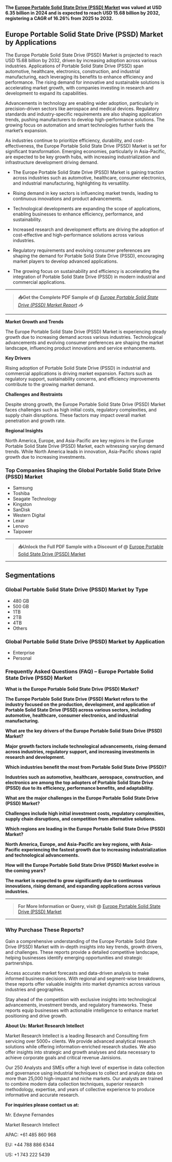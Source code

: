 <p><strong>The <a href="https://www.marketresearchintellect.com/download-sample/?rid=1070818&amp;utm_source=Pulse-April-Europe&amp;utm_medium=852">Europe Portable Solid State Drive (PSSD) Market</a> was valued at USD 6.35 billion in 2024 and is expected to reach USD 15.68 billion by 2032, registering a CAGR of 16.26% from 2025 to 2032.</strong></p><h2>Europe Portable Solid State Drive (PSSD) Market by Applications&nbsp;</h2><p><p>The Europe Portable Solid State Drive (PSSD) Market is projected to reach USD 15.68 billion by 2032, driven by increasing adoption across various industries. Applications of Portable Solid State Drive (PSSD) span automotive, healthcare, electronics, construction, and industrial manufacturing, each leveraging its benefits to enhance efficiency and performance. The rising demand for innovative and sustainable solutions is accelerating market growth, with companies investing in research and development to expand its capabilities.</p><p>Advancements in technology are enabling wider adoption, particularly in precision-driven sectors like aerospace and medical devices. Regulatory standards and industry-specific requirements are also shaping application trends, pushing manufacturers to develop high-performance solutions. The growing focus on automation and smart technologies further fuels the market&rsquo;s expansion.</p><p>As industries continue to prioritize efficiency, durability, and cost-effectiveness, the Europe Portable Solid State Drive (PSSD) Market is set for significant transformation. Emerging economies, particularly in Asia-Pacific, are expected to be key growth hubs, with increasing industrialization and infrastructure development driving demand.</p></p><ul><li><p>The Europe Portable Solid State Drive (PSSD) Market is gaining traction across industries such as automotive, healthcare, consumer electronics, and industrial manufacturing, highlighting its versatility.</p></li><li><p>Rising demand in key sectors is influencing market trends, leading to continuous innovations and product advancements.</p></li><li><p>Technological developments are expanding the scope of applications, enabling businesses to enhance efficiency, performance, and sustainability.</p></li><li><p>Increased research and development efforts are driving the adoption of cost-effective and high-performance solutions across various industries.</p></li><li><p>Regulatory requirements and evolving consumer preferences are shaping the demand for Portable Solid State Drive (PSSD), encouraging market players to develop advanced applications.</p></li><li><p>The growing focus on sustainability and efficiency is accelerating the integration of Portable Solid State Drive (PSSD) in modern industrial and commercial applications.</p></li></ul><hr /><blockquote><p><strong><span class="font-[700]">📥Get the Complete PDF Sample of @ </span></strong><em><span class="font-[700]"><a href="https://www.marketresearchintellect.com/download-sample/?rid=1070818&amp;utm_source=Pulse-April-Europe&amp;utm_medium=852" target="_blank" data-tracking-control-name="article-ssr-frontend-pulse_little-text-block" data-tracking-will-navigate="" data-test-link="">Europe Portable Solid State Drive (PSSD) Market Report</a>&nbsp;📥</span></em></p></blockquote><hr /><p class="" data-start="77" data-end="360"><strong data-start="77" data-end="105">Market Growth and Trends</strong></p><p class="" data-start="77" data-end="360">The Europe Portable Solid State Drive (PSSD) Market is experiencing steady growth due to increasing demand across various industries. Technological advancements and evolving consumer preferences are shaping the market landscape, influencing product innovations and service enhancements.</p><p class="" data-start="362" data-end="606"><strong data-start="362" data-end="377">Key Drivers</strong></p><p class="" data-start="362" data-end="606">Rising adoption of Portable Solid State Drive (PSSD) in industrial and commercial applications is driving market expansion. Factors such as regulatory support, sustainability concerns, and efficiency improvements contribute to the growing market demand.</p><p class="" data-start="608" data-end="849"><strong data-start="608" data-end="637">Challenges and Restraints</strong></p><p class="" data-start="608" data-end="849">Despite strong growth, the Europe Portable Solid State Drive (PSSD) Market faces challenges such as high initial costs, regulatory complexities, and supply chain disruptions. These factors may impact overall market penetration and growth rate.</p><p class="" data-start="851" data-end="1095"><strong data-start="851" data-end="872">Regional Insights</strong></p><p class="" data-start="851" data-end="1095">North America, Europe, and Asia-Pacific are key regions in the Europe Portable Solid State Drive (PSSD) Market, each witnessing varying demand trends. While North America leads in innovation, Asia-Pacific shows rapid growth due to increasing investments.</p><p><h3>Top Companies Shaping the Global Portable Solid State Drive (PSSD) Market </h3><ul><li>Samsung</li><li>Toshiba</li><li>Seagate Technology</li><li>Kingston</li><li>SanDisk</li><li>Western Digital</li><li>Lexar</li><li>Lenovo</li><li>Taipower</li></ul></p><hr /><blockquote><p><strong>📥Unlock the Full PDF Sample with a Discount of @</strong> <a href="https://www.marketresearchintellect.com/ask-for-discount/?rid=1070818&amp;utm_source=Pulse-April-Europe&amp;utm_medium=852">Europe Portable Solid State Drive (PSSD) Market</a></p></blockquote><hr /><p><h2>Segmentations</h2><h3>Global Portable Solid State Drive (PSSD) Market by Type</h3><ul><li>480 GB</li><li>500 GB</li><li>1TB</li><li>2TB</li><li>4TB</li><li>Others</li></ul><h3>Global Portable Solid State Drive (PSSD) Market by Application</h3><ul><li>Enterprise</li><li>Personal</li></ul></p><h3><strong>Frequently Asked Questions (FAQ) &ndash; Europe Portable Solid State Drive (PSSD) Market</strong></h3><p><strong>What is the Europe Portable Solid State Drive (PSSD) Market?</strong></p><p><strong>The Europe Portable Solid State Drive (PSSD) Market refers to the industry focused on the production, development, and application of Portable Solid State Drive (PSSD) across various sectors, including automotive, healthcare, consumer electronics, and industrial manufacturing.</strong></p><p><strong>What are the key drivers of the Europe Portable Solid State Drive (PSSD) Market?</strong></p><p><strong>Major growth factors include technological advancements, rising demand across industries, regulatory support, and increasing investments in research and development.</strong></p><p><strong>Which industries benefit the most from Portable Solid State Drive (PSSD)?</strong></p><p><strong>Industries such as automotive, healthcare, aerospace, construction, and electronics are among the top adopters of Portable Solid State Drive (PSSD) due to its efficiency, performance benefits, and adaptability.</strong></p><p><strong>What are the major challenges in the Europe Portable Solid State Drive (PSSD) Market?</strong></p><p><strong>Challenges include high initial investment costs, regulatory complexities, supply chain disruptions, and competition from alternative solutions.</strong></p><p><strong>Which regions are leading in the Europe Portable Solid State Drive (PSSD) Market?</strong></p><p><strong>North America, Europe, and Asia-Pacific are key regions, with Asia-Pacific experiencing the fastest growth due to increasing industrialization and technological advancements.</strong></p><p><strong>How will the Europe Portable Solid State Drive (PSSD) Market evolve in the coming years?</strong></p><p><strong>The market is expected to grow significantly due to continuous innovations, rising demand, and expanding applications across various industries.</strong></p><hr /><blockquote><p><span class="font-[700]"><strong>For More Information or Query, visit&nbsp;@</strong>&nbsp;</span><span class="font-[700]"><a href="https://www.marketresearchintellect.com/product/portable-solid-state-drive-pssd-market/?utm_source=Linkedin&utm_medium=852" target="_blank" data-tracking-control-name="article-ssr-frontend-pulse_little-text-block" data-tracking-will-navigate="" data-test-link="">Europe Portable Solid State Drive (PSSD) Market</a></span></p></blockquote><hr /><h3><strong data-start="0" data-end="31">Why Purchase These Reports?</strong></h3><p class="" data-start="35" data-end="297">Gain a comprehensive understanding of the Europe Portable Solid State Drive (PSSD) Market with in-depth insights into key trends, growth drivers, and challenges. These reports provide a detailed competitive landscape, helping businesses identify emerging opportunities and strategic partnerships.</p><p class="" data-start="299" data-end="540">Access accurate market forecasts and data-driven analysis to make informed business decisions. With regional and segment-wise breakdowns, these reports offer valuable insights into market dynamics across various industries and geographies.</p><p class="" data-start="542" data-end="784">Stay ahead of the competition with exclusive insights into technological advancements, investment trends, and regulatory frameworks. These reports equip businesses with actionable intelligence to enhance market positioning and drive growth.</p><p><strong><span class="font-[700]">About Us: Market Research Intellect</span></strong></p><p><span class="">Market Research Intellect is a leading Research and Consulting firm servicing over 5000+ clients. We provide advanced analytical research solutions while offering information-enriched research studies.&nbsp;</span>We also offer insights into strategic and growth analyses and data necessary to achieve corporate goals and critical revenue Janisions.</p><p><span class="">Our 250 Analysts and SMEs offer a high level of expertise in data collection and governance using industrial techniques to collect and analyze data on more than 25,000 high-impact and niche markets. Our analysts are trained to combine modern data collection techniques, superior research methodology, expertise, and years of collective experience to produce informative and accurate research.</span></p><p><strong>For inquiries please contact us at:</strong></p><p>Mr. Edwyne Fernandes</p><p>Market Research Intellect</p><p>APAC: +61 485 860 968</p><p>EU: +44 788 886 6344</p><p>US: +1 743 222 5439</p>